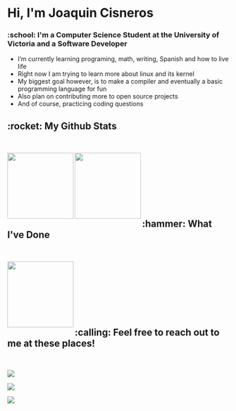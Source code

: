 
<h1>Hi, I'm Joaquin Cisneros</h1>
<h3>:school: I'm a Computer Science Student at the University of Victoria and a Software Developer</h3>

- I’m currently learning programing, math, writing, Spanish and how to live life 
- Right now I am trying to learn more about linux and its kernel
- My biggest goal however, is to make a compiler and eventually a basic programming language for fun
- Also plan on contributing more to open source projects
- And of course, practicing coding questions

<h2>:rocket: My Github Stats</h2>
<br>

<p align = "center">
  <img align="left" height="150" src = "https://github-readme-stats.vercel.app/api?username=Schorcher5&show_icons=true&count_private=true&theme=github_dark&border=FAFAFA">
  <img align="left" height="150" src = "https://github-readme-streak-stats.herokuapp.com/?user=Schorcher5&show_icons=true&count_private=true&theme=github-dark-blue&border=FFFFFF&stroke=3F73DD&sideNums=FFFFFF">
</p>

<br>
<br>
<br>
<br>
<br>
<br>
<br>

<h2>:hammer: What I've Done</h2>
<br>

<p align = "center">
  <img align="left" height="150" src = "https://github-readme-stats.vercel.app/api/top-langs/?username=Schorcher5&show_icons=true&count_private=true&theme=github_dark&layout=compact&langs_count=10">
</p>

<br>
<br>
<br>
<br>
<br>
<br>
<br>

<h2>:calling: Feel free to reach out to me at these places!</h2>
<br>

[<img src="https://img.shields.io/badge/linkedin-%230077B5.svg?&style=for-the-badge&logo=linkedin&logoColor=white" />](https://www.linkedin.com/in/joaquin-cisneros-271256225/) 

[<img src="https://img.shields.io/badge/devpost-%230077B5.svg?&style=for-the-badge&logo=devpost&logoColor=white" />]() 

![](https://visitor-badge.glitch.me/badge?page_id=Schorcher5.Schorcher5)


